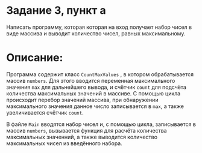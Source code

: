 # Задание 3, пункт а

Написать программу, которая которая на вход получает набор чисел в виде массива и выводит количество чисел, равных максимальному.

# Описание: 

Программа содержит класс `CountMaxValues` , в котором обрабатывается массив `numbers`. Для этого вводится переменная максимального значения `max` для дальнейшего вывода, и счётчик `count` для подсчёта количества максимальных значений в массиве. С помощью цикла происходит перебор значений массива, при обнаружении максимального значения данное число записывается в `max`, а также увеличивается счётчик `count`.

В файле `Main` вводятся набор чисел и, с помощью цикла, записывается в массив `numbers`, вызывается функция для расчёта количества максимальных значенний, а также выводится количество максимальных чисел из введённого набора.